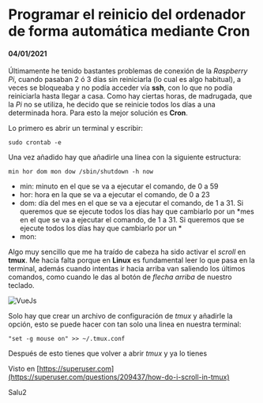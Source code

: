 # Programar el reinicio del ordenador de forma automática mediante **Cron**
#### 04/01/2021

Últimamente he tenido bastantes problemas de conexión de la *Raspberry Pi*, cuando pasaban 2 ó 3 días sin reiniciarla (lo cual es algo habitual), a veces se bloqueaba y no podía acceder vía **ssh**, con lo que no podía reiniciarla hasta llegar a casa.
Como hay ciertas horas, de madrugada, que la *Pi* no se utiliza, he decido que se reinicie todos los días a una determinada hora. Para esto la mejor solución es **Cron**.

Lo primero es abrir un terminal y escribir:

    sudo crontab -e

Una vez añadido hay que añadirle una línea con la siguiente estructura:

    min hor dom mon dow /sbin/shutdown -h now

 - min: minuto en el que se va a ejecutar el comando, de 0 a 59
 - hor: hora en la que se va a ejecutar el comando, de 0 a 23
 - dom: día del mes en el que se va a ejecutar el comando, de 1 a 31. Si queremos que se ejecute todos los días hay que cambiarlo por un *mes en el que se va a ejecutar el comando, de 1 a 31. Si queremos que se ejecute todos los días hay que cambiarlo por un *
 - mon: 

 
Algo muy sencillo que me ha traído de cabeza ha sido activar el *scroll* en **tmux**. Me hacía falta porque en **Linux** es fundamental leer lo que pasa en la terminal, además cuando intentas ir hacia arriba van saliendo los últimos comandos, como cuando le das al botón de *flecha arriba* de nuestro teclado.

![VueJs](https://clonbg.netlify.app/vuex-nuxt-example/vuex.png)

Solo hay que crear un archivo de configuración de *tmux* y añadirle la opción, esto se puede hacer con tan solo una linea en nuestra terminal:

    "set -g mouse on" >> ~/.tmux.conf

Después de esto tienes que volver a abrir *tmux* y ya lo tienes

Visto en [https://superuser.com](https://superuser.com/questions/209437/how-do-i-scroll-in-tmux)

Salu2
<!--stackedit_data:
eyJoaXN0b3J5IjpbMjY2NzQ1NDcwLC01MTA5OTc4MTUsLTQyMz
Y5MDg5XX0=
-->
